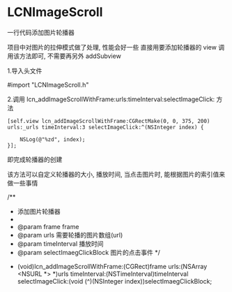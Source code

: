 # LCNImageScroll
一行代码添加图片轮播器

项目中对图片的拉伸模式做了处理, 性能会好一些
直接用要添加轮播器的 view 调用该方法即可, 不需要再另外 addSubview

1.导入头文件
 
   #import "LCNImageScroll.h"
  
2.调用 lcn_addImageScrollWithFrame:urls:timeInterval:selectImageClick: 方法

    [self.view lcn_addImageScrollWithFrame:CGRectMake(0, 0, 375, 200) urls:_urls timeInterval:3 selectImageClick:^(NSInteger index) {
        
        NSLog(@"%zd", index);
    }];
  
即完成轮播器的创建

该方法可以自定义轮播器的大小, 播放时间, 当点击图片时, 能根据图片的索引值来做一些事情

  /**
  *  添加图片轮播器
  *
  *  @param frame        frame
  *  @param urls         需要轮播的图片数组(url)
  *  @param timeInterval 播放时间
  *  @param selectImaegClickBlock 图片的点击事件
  */
  - (void)lcn_addImageScrollWithFrame:(CGRect)frame urls:(NSArray <NSURL *> *)urls timeInterval:(NSTimeInterval)timeInterval selectImageClick:(void (^)(NSInteger index))selectImaegClickBlock;
  
